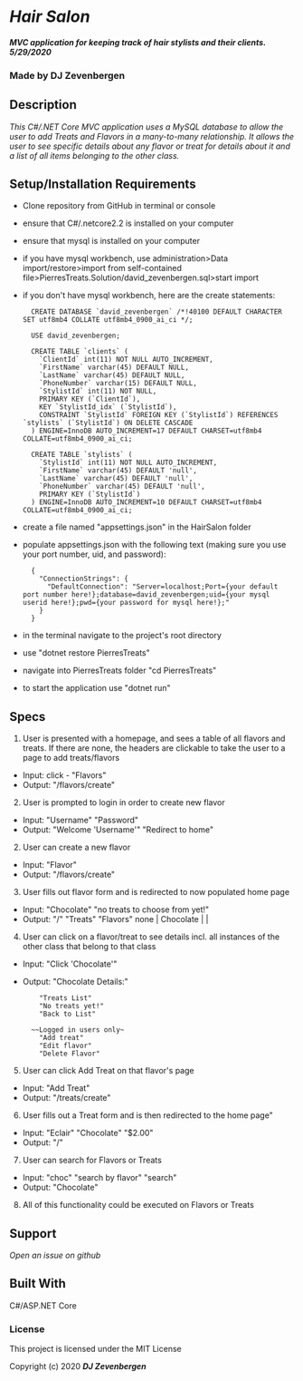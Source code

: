 # _Hair Salon_

#### _MVC application for keeping track of hair stylists and their clients. 5/29/2020_

### Made by DJ Zevenbergen


## Description
_This C#/.NET Core MVC application uses a MySQL database to allow the user to add Treats and Flavors in a many-to-many relationship. It allows the user to see specific details about any flavor or treat for details about it and a list of all items belonging to the other class._


## Setup/Installation Requirements
* Clone repository from GitHub in terminal or console
* ensure that C#/.netcore2.2 is installed on your computer
* ensure that mysql is installed on your computer
* if you have mysql workbench, use administration>Data import/restore>import from self-contained file>PierresTreats.Solution/david_zevenbergen.sql>start import
* if you don't have mysql workbench, here are the create statements:


        CREATE DATABASE `david_zevenbergen` /*!40100 DEFAULT CHARACTER SET utf8mb4 COLLATE utf8mb4_0900_ai_ci */;
        
        USE david_zevenbergen;
        
        CREATE TABLE `clients` (
          `ClientId` int(11) NOT NULL AUTO_INCREMENT,
          `FirstName` varchar(45) DEFAULT NULL,
          `LastName` varchar(45) DEFAULT NULL,
          `PhoneNumber` varchar(15) DEFAULT NULL,
          `StylistId` int(11) NOT NULL,
          PRIMARY KEY (`ClientId`),
          KEY `StylistId_idx` (`StylistId`),
          CONSTRAINT `StylistId` FOREIGN KEY (`StylistId`) REFERENCES `stylists` (`StylistId`) ON DELETE CASCADE
        ) ENGINE=InnoDB AUTO_INCREMENT=17 DEFAULT CHARSET=utf8mb4 COLLATE=utf8mb4_0900_ai_ci;

        CREATE TABLE `stylists` (
          `StylistId` int(11) NOT NULL AUTO_INCREMENT,
          `FirstName` varchar(45) DEFAULT 'null',
          `LastName` varchar(45) DEFAULT 'null',
          `PhoneNumber` varchar(45) DEFAULT 'null',
          PRIMARY KEY (`StylistId`)
        ) ENGINE=InnoDB AUTO_INCREMENT=10 DEFAULT CHARSET=utf8mb4 COLLATE=utf8mb4_0900_ai_ci;




* create a file named "appsettings.json" in the HairSalon folder
* populate appsettings.json with the following text (making sure you use your port number, uid, and password):

        {
          "ConnectionStrings": {
            "DefaultConnection": "Server=localhost;Port={your default port number here!};database=david_zevenbergen;uid={your mysql userid here!};pwd={your password for mysql here!};"
          }
        }

* in the terminal navigate to the project's root directory
* use "dotnet restore PierresTreats"
* navigate into PierresTreats folder "cd PierresTreats"
* to start the application use "dotnet run"

## Specs
1. User is presented with a homepage, and sees a table of all flavors and treats.
   If there are none, the headers are clickable to take the user to a page to add treats/flavors
   
  * Input: click - "Flavors"
  * Output: "/flavors/create"
2. User is prompted to login in order to create new flavor
  * Input: "Username" "Password"
  * Output: "Welcome 'Username'" 
            "Redirect to home"
2. User can create a new flavor
  * Input: "Flavor"
  * Output: "/flavors/create"
3. User fills out flavor form and is redirected to now populated home page
  * Input: "Chocolate" "no treats to choose from yet!"
  * Output: "/" "Treats"  "Flavors"
                 none   |  Chocolate
                        |
                        |
4. User can click on a flavor/treat to see details incl. all instances of the other class that belong to that class
  * Input: "Click 'Chocolate'"
  * Output: "Chocolate Details:"

            "Treats List"
            "No treats yet!"
            "Back to List"

          ~~Logged in users only~
            "Add treat"
            "Edit flavor"
            "Delete Flavor"
            
5. User can click Add Treat on that flavor's page
  * Input: "Add Treat"
  * Output: "/treats/create"
6. User fills out a Treat form and is then redirected to the home page" 
  * Input: "Eclair" "Chocolate" "$2.00"
  * Output: "/"

7. User can search for Flavors or Treats
  * Input: "choc" "search by flavor" "search"
  * Output: "Chocolate"

8. All of this functionality could be executed on Flavors or Treats


## Support
_Open an issue on github_


## Built With
C#/ASP.NET Core 

### License
This project is licensed under the MIT License

Copyright (c) 2020 **_DJ Zevenbergen_**